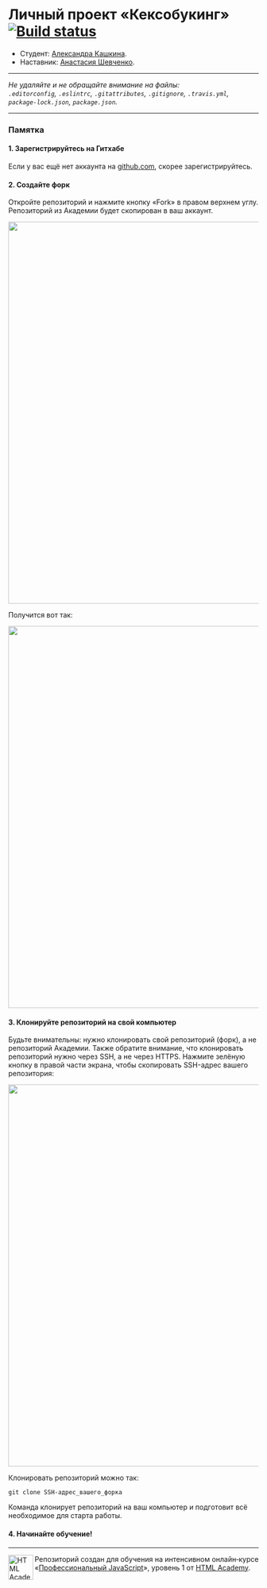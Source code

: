 # Личный проект «Кексобукинг» [![Build status][travis-image]][travis-url]

* Студент: [Александра Кашкина](https://up.htmlacademy.ru/javascript/19/user/832937).
* Наставник: [Анастасия Шевченко](https://htmlacademy.ru/profile/id125164).

---

_Не удаляйте и не обращайте внимание на файлы:_<br>
_`.editorconfig`, `.eslintrc`, `.gitattributes`, `.gitignore`, `.travis.yml`, `package-lock.json`, `package.json`._

---

### Памятка

#### 1. Зарегистрируйтесь на Гитхабе

Если у вас ещё нет аккаунта на [github.com](https://github.com/join), скорее зарегистрируйтесь.

#### 2. Создайте форк

Откройте репозиторий и нажмите кнопку «Fork» в правом верхнем углу. Репозиторий из Академии будет скопирован в ваш аккаунт.

<img width='769' alt='' src='https://user-images.githubusercontent.com/10909/35275195-078bb816-0050-11e8-8708-89266d2fae5d.png'>

Получится вот так:

<img width='769' alt='' src='https://user-images.githubusercontent.com/10909/35275196-07baf78e-0050-11e8-9275-404a4b63efb1.png'>

#### 3. Клонируйте репозиторий на свой компьютер

Будьте внимательны: нужно клонировать свой репозиторий (форк), а не репозиторий Академии. Также обратите внимание, что клонировать репозиторий нужно через SSH, а не через HTTPS. Нажмите зелёную кнопку в правой части экрана, чтобы скопировать SSH-адрес вашего репозитория:

<img width='769' alt='' src='https://user-images.githubusercontent.com/10909/35275197-07d8e79e-0050-11e8-95c1-a30a433687d8.png'>

Клонировать репозиторий можно так:

```
git clone SSH-адрес_вашего_форка
```

Команда клонирует репозиторий на ваш компьютер и подготовит всё необходимое для старта работы.

#### 4. Начинайте обучение!

---

<a href='https://htmlacademy.ru/intensive/javascript'><img align='left' width='50' height='50' alt='HTML Academy' src='https://up.htmlacademy.ru/static/img/intensive/javascript/logo-for-github-2.png'></a>

Репозиторий создан для обучения на интенсивном онлайн‑курсе «[Профессиональный JavaScript](https://htmlacademy.ru/intensive/javascript)», уровень 1 от [HTML Academy](https://htmlacademy.ru).

[travis-image]: https://travis-ci.com/htmlacademy-javascript/832937-keksobooking-19.svg?branch=master
[travis-url]: https://travis-ci.com/htmlacademy-javascript/832937-keksobooking-19
